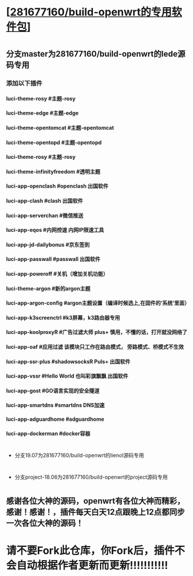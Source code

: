 # [[281677160/build-openwrt的专用软件包](https://github.com/281677160/build-openwrt.git)]

#
## 分支master为281677160/build-openwrt的lede源码专用
### 添加以下插件
#### luci-theme-rosy  #主题-rosy<br>
#### luci-theme-edge  #主题-edge<br>
#### luci-theme-opentomcat #主题-opentomcat<br>
#### luci-theme-opentopd #主题-opentopd<br>
#### luci-theme-rosy #主题-rosy<br>
#### luci-theme-infinityfreedom  #透明主题<br>
#### luci-app-openclash  #openclash 出国软件<br>
#### luci-app-clash  #clash 出国软件<br>
#### luci-app-serverchan  #微信推送<br>
#### luci-app-eqos  #内网控速 内网IP限速工具<br>
#### luci-app-jd-dailybonus  #京东签到<br>
#### luci-app-passwall  #passwall 出国软件<br>
#### luci-app-poweroff  #关机（增加关机功能）<br>
#### luci-theme-argon  #新的argon主题<br>
#### luci-app-argon-config  #argon主题设置（编译时候选上,在固件的‘系统’里面）<br>
#### luci-app-k3screenctrl #k3屏幕，k3路由器专用<br>
#### luci-app-koolproxyR #广告过滤大师 plus+  慎用，不懂的话，打开就没网络了<br>
#### luci-app-oaf #应用过滤 该模块只工作在路由模式， 旁路模式、桥模式不生效<br>
#### luci-app-ssr-plus #shadowsocksR Puls+  出国软件<br>
#### luci-app-vssr #Hello World 也叫彩旗飘飘  出国软件<br>
#### luci-app-gost #GO语言实现的安全隧道<br>
#### luci-app-smartdns  #smartdns DNS加速<br>
#### luci-app-adguardhome #adguardhome<br>
#### luci-app-dockerman #docker容器<br>
#
- 分支19.07为281677160/build-openwrt的lienol源码专用

#
- 分支project-18.06为281677160/build-openwrt的project源码专用

#
#
## 感谢各位大神的源码，openwrt有各位大神而精彩，感谢！感谢！，插件每天白天12点跟晚上12点都同步一次各位大神的源码！

#

# 请不要Fork此仓库，你Fork后，插件不会自动根据作者更新而更新!!!!!!!!!!!
